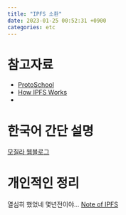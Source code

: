 ```yaml
---
title: "IPFS 소환"
date: 2023-01-25 00:52:31 +0900
categories: etc
---
```


# 참고자료

- [ProtoSchool](https://proto.school/course/ipfs)
- [How IPFS Works](https://youtu.be/0IGzEYixJHk)
- 



# 한국어 간단 설명
[모질라 웹블로그](http://hacks.mozilla.or.kr/2018/09/dweb-building-cooperation-and-trust-into-the-web-with-ipfs/)


# 개인적인 정리 
열심히 했었네 몇년전이야...
[Note of IPFS](https://docs.google.com/document/d/1hcxZ2Ev2KCpUUzVwhP5_kKF4iJbJgAJJAfN45MiT80g/edit?usp=sharing)


